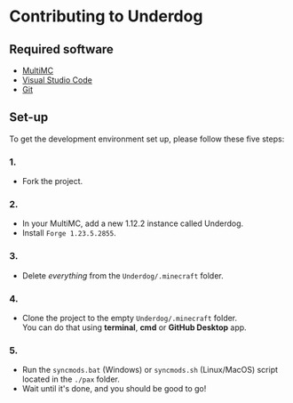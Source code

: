 # Contributing to Underdog
## Required software
- [MultiMC]
- [Visual Studio Code]
- [Git]

## Set-up
To get the development environment set up, please follow these five steps:
### 1. 
- Fork the project.

### 2.
- In your MultiMC, add a new 1.12.2 instance called Underdog.
- Install `Forge 1.23.5.2855`.

### 3.
- Delete *everything* from the `Underdog/.minecraft` folder.

### 4.
- Clone the project to the empty `Underdog/.minecraft` folder. \
You can do that using **terminal**, **cmd** or **GitHub Desktop** app.

### 5.
- Run the `syncmods.bat` (Windows) or `syncmods.sh` (Linux/MacOS) script located in the `./pax` folder.
- Wait until it's done, and you should be good to go!

[MultiMC]: https://multimc.org/
[Visual Studio Code]: https://code.visualstudio.com/
[Git]: https://git-scm.com/
